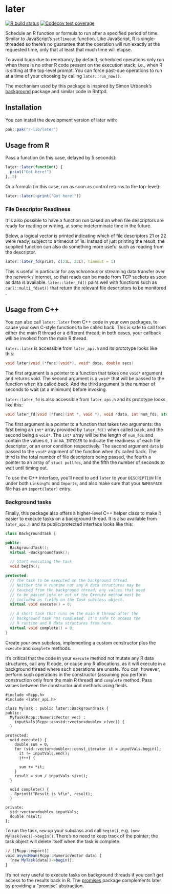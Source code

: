 
<!-- README.md is generated from README.Rmd. Please edit that file -->

# later

<!-- badges: start -->

[![R build
status](https://github.com/r-lib/later/actions/workflows/R-CMD-check.yaml/badge.svg)](https://github.com/r-lib/later/actions)
[![Codecov test
coverage](https://codecov.io/gh/r-lib/later/graph/badge.svg)](https://app.codecov.io/gh/r-lib/later)
<!-- badges: end -->

Schedule an R function or formula to run after a specified period of
time. Similar to JavaScript’s `setTimeout` function. Like JavaScript, R
is single-threaded so there’s no guarantee that the operation will run
exactly at the requested time, only that at least that much time will
elapse.

To avoid bugs due to reentrancy, by default, scheduled operations only
run when there is no other R code present on the execution stack; i.e.,
when R is sitting at the top-level prompt. You can force past-due
operations to run at a time of your choosing by calling
`later::run_now()`.

The mechanism used by this package is inspired by Simon Urbanek’s
[background](https://github.com/s-u/background) package and similar code
in Rhttpd.

## Installation

You can install the development version of later with:

``` r
pak::pak("r-lib/later")
```

## Usage from R

Pass a function (in this case, delayed by 5 seconds):

``` r
later::later(function() {
  print("Got here!")
}, 5)
```

Or a formula (in this case, run as soon as control returns to the
top-level):

``` r
later::later(~print("Got here!"))
```

### File Descriptor Readiness

It is also possible to have a function run based on when file
descriptors are ready for reading or writing, at some indeterminate time
in the future.

Below, a logical vector is printed indicating which of file descriptors
21 or 22 were ready, subject to a timeout of 1s. Instead of just
printing the result, the supplied function can also do something more
useful such as reading from the descriptor.

``` r
later::later_fd(print, c(21L, 22L), timeout = 1)
```

This is useful in particular for asynchronous or streaming data transfer
over the network / internet, so that reads can be made from TCP sockets
as soon as data is available. `later::later_fd()` pairs well with
functions such as `curl::multi_fdset()` that return the relevant file
descriptors to be monitored .

## Usage from C++

You can also call `later::later` from C++ code in your own packages, to
cause your own C-style functions to be called back. This is safe to call
from either the main R thread or a different thread; in both cases, your
callback will be invoked from the main R thread.

`later::later` is accessible from `later_api.h` and its prototype looks
like this:

``` cpp
void later(void (*func)(void*), void* data, double secs)
```

The first argument is a pointer to a function that takes one `void*`
argument and returns void. The second argument is a `void*` that will be
passed to the function when it’s called back. And the third argument is
the number of seconds to wait (at a minimum) before invoking.

`later::later_fd` is also accessible from `later_api.h` and its
prototype looks like this:

``` cpp
void later_fd(void (*func)(int *, void *), void *data, int num_fds, struct pollfd *fds, double secs)
```

The first argument is a pointer to a function that takes two arguments:
the first being an `int*` array provided by `later_fd()` when called
back, and the second being a `void*`. The `int*` array will be the
length of `num_fds` and contain the values `0`, `1` or `NA_INTEGER` to
indicate the readiness of each file descriptor, or an error condition
respectively. The second argument `data` is passed to the `void*`
argument of the function when it’s called back. The third is the total
number of file descriptors being passed, the fourth a pointer to an
array of `stuct pollfds`, and the fifth the number of seconds to wait
until timing out.

To use the C++ interface, you’ll need to add `later` to your
`DESCRIPTION` file under both `LinkingTo` and `Imports`, and also make
sure that your `NAMESPACE` file has an `import(later)` entry.

### Background tasks

Finally, this package also offers a higher-level C++ helper class to
make it easier to execute tasks on a background thread. It is also
available from `later_api.h` and its public/protected interface looks
like this:

``` cpp
class BackgroundTask {

public:
  BackgroundTask();
  virtual ~BackgroundTask();

  // Start executing the task
  void begin();

protected:
  // The task to be executed on the background thread.
  // Neither the R runtime nor any R data structures may be
  // touched from the background thread; any values that need
  // to be passed into or out of the Execute method must be
  // included as fields on the Task subclass object.
  virtual void execute() = 0;

  // A short task that runs on the main R thread after the
  // background task has completed. It's safe to access the
  // R runtime and R data structures from here.
  virtual void complete() = 0;
}
```

Create your own subclass, implementing a custom constructor plus the
`execute` and `complete` methods.

It’s critical that the code in your `execute` method not mutate any R
data structures, call any R code, or cause any R allocations, as it will
execute in a background thread where such operations are unsafe. You
can, however, perform such operations in the constructor (assuming you
perform construction only from the main R thread) and `complete` method.
Pass values between the constructor and methods using fields.

``` rcpp
#include <Rcpp.h>
#include <later_api.h>

class MyTask : public later::BackgroundTask {
public:
  MyTask(Rcpp::NumericVector vec) :
    inputVals(Rcpp::as<std::vector<double> >(vec)) {
  }

protected:
  void execute() {
    double sum = 0;
    for (std::vector<double>::const_iterator it = inputVals.begin();
      it != inputVals.end();
      it++) {

      sum += *it;
    }
    result = sum / inputVals.size();
  }

  void complete() {
    Rprintf("Result is %f\n", result);
  }

private:
  std::vector<double> inputVals;
  double result;
};
```

To run the task, `new` up your subclass and call `begin()`,
e.g. `(new MyTask(vec))->begin()`. There’s no need to keep track of the
pointer; the task object will delete itself when the task is complete.

``` r
// [[Rcpp::export]]
void asyncMean(Rcpp::NumericVector data) {
  (new MyTask(data))->begin();
}
```

It’s not very useful to execute tasks on background threads if you can’t
get access to the results back in R. The
[promises](https://github.com/rstudio/promises) package complements
later by providing a “promise” abstraction.
